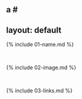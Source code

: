 a #
---
layout: default
---

{% include 01-name.md %}

<br>

{% include 02-image.md %}

<br>

{% include 03-links.md %}

